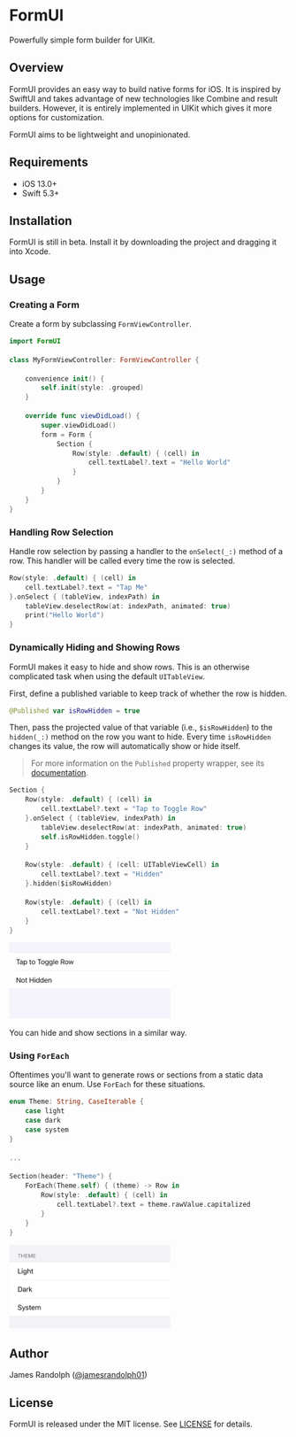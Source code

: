 # FormUI

Powerfully simple form builder for UIKit.

## Overview

FormUI provides an easy way to build native forms for iOS. It is inspired by SwiftUI and takes advantage of new technologies like Combine and result builders. However, it is entirely implemented in UIKit which gives it more options for customization.

FormUI aims to be lightweight and unopinionated.

## Requirements

- iOS 13.0+
- Swift 5.3+

## Installation

FormUI is still in beta. Install it by downloading the project and dragging it into Xcode.

## Usage

### Creating a Form

Create a form by subclassing `FormViewController`.

```swift
import FormUI

class MyFormViewController: FormViewController {

    convenience init() {
        self.init(style: .grouped)
    }

    override func viewDidLoad() {
        super.viewDidLoad()
        form = Form {
            Section {
                Row(style: .default) { (cell) in
                    cell.textLabel?.text = "Hello World"
                }
            }
        }
    }
}
```

### Handling Row Selection

Handle row selection by passing a handler to the `onSelect(_:)` method of a row. This handler will be called every time the row is selected.

```swift
Row(style: .default) { (cell) in
    cell.textLabel?.text = "Tap Me"
}.onSelect { (tableView, indexPath) in
    tableView.deselectRow(at: indexPath, animated: true)
    print("Hello World")
}
```

### Dynamically Hiding and Showing Rows

FormUI makes it easy to hide and show rows. This is an otherwise complicated task when using the default `UITableView`.

First, define a published variable to keep track of whether the row is hidden.

```swift
@Published var isRowHidden = true
```

Then, pass the projected value of that variable (i.e., `$isRowHidden`) to the `hidden(_:)` method on the row you want to hide. Every time `isRowHidden` changes its value, the row will automatically show or hide itself.

> For more information on the `Published` property wrapper, see its [documentation](https://developer.apple.com/documentation/combine/published).

```swift
Section {
    Row(style: .default) { (cell) in
        cell.textLabel?.text = "Tap to Toggle Row"
    }.onSelect { (tableView, indexPath) in
        tableView.deselectRow(at: indexPath, animated: true)
        self.isRowHidden.toggle()
    }

    Row(style: .default) { (cell: UITableViewCell) in
        cell.textLabel?.text = "Hidden"
    }.hidden($isRowHidden)

    Row(style: .default) { (cell) in
        cell.textLabel?.text = "Not Hidden"
    }
}
```

<img src="https://raw.githubusercontent.com/james01/FormUI/main/Docs/Images/Hidden.gif" width="292" />

You can hide and show sections in a similar way.

### Using `ForEach`

Oftentimes you'll want to generate rows or sections from a static data source like an enum. Use `ForEach` for these situations.

```swift
enum Theme: String, CaseIterable {
    case light
    case dark
    case system
}

...

Section(header: "Theme") {
    ForEach(Theme.self) { (theme) -> Row in
        Row(style: .default) { (cell) in
            cell.textLabel?.text = theme.rawValue.capitalized
        }
    }
}
```

<img src="https://raw.githubusercontent.com/james01/FormUI/main/Docs/Images/ForEach.png" width="292" />

## Author

James Randolph ([@jamesrandolph01](https://twitter.com/jamesrandolph01))

## License

FormUI is released under the MIT license. See [LICENSE](LICENSE) for details.
